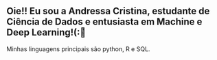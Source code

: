 ## Oie!! Eu sou a Andressa Cristina, estudante de Ciência de Dados e entusiasta em Machine e Deep Learning!(:👋
Minhas linguagens principais são python, R e SQL.

<!--
**drehcris/drehcris** is a ✨ _special_ ✨ repository because its `README.md` (this file) appears on your GitHub profile.

Meu nome é Andressa e atualmente curso Ciencia de Dados. Amo estudar dados e sou entusiasta em machine e deep learning!
